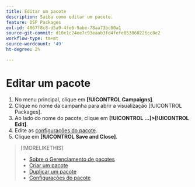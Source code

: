 ```yaml
---
title: Editar um pacote
description: Saiba como editar um pacote.
feature: DSP Packages
exl-id: 4067f8c8-d5a9-4fe6-9abe-78aa73bc00a1
source-git-commit: d10e1c24ee7c93eaab3fd4fefe853860226cc8e2
workflow-type: tm+mt
source-wordcount: '49'
ht-degree: 2%

---
```


# Editar um pacote

1. No menu principal, clique em **[!UICONTROL Campaigns]**.
1. Clique no nome da campanha para abrir a visualização [!UICONTROL Packages].
1. Ao lado do nome do pacote, clique em **[!UICONTROL ...]>[!UICONTROL Edit]**.
1. Edite as [configurações do pacote](package-settings.md).
1. Clique em **[!UICONTROL Save and Close]**.

>[!MORELIKETHIS]
>
>* [Sobre o Gerenciamento de pacotes](package-about.md)
>* [Criar um pacote](package-create.md)
>* [Duplicar um pacote](package-duplicate.md)
>* [Configurações do pacote](package-settings.md)

